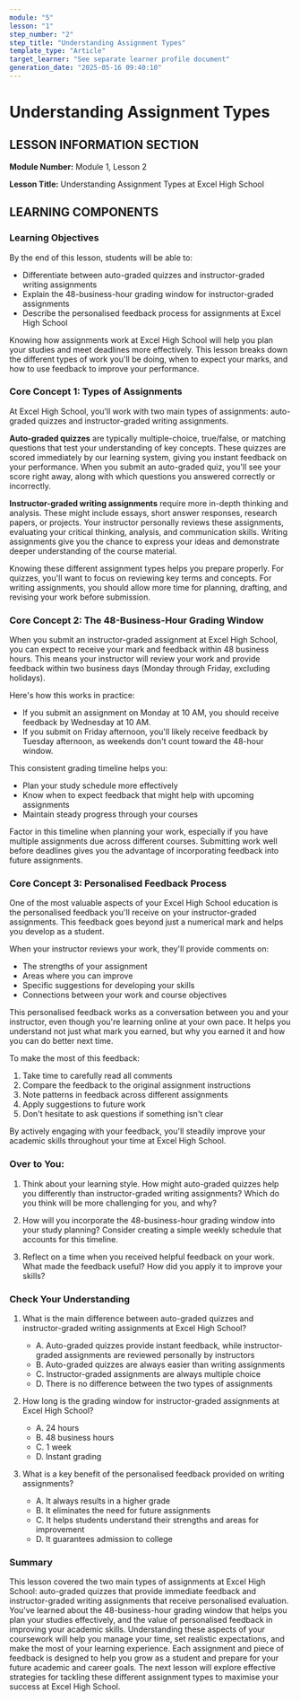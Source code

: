 ```yaml
---
module: "5"
lesson: "1"
step_number: "2"
step_title: "Understanding Assignment Types"
template_type: "Article"
target_learner: "See separate learner profile document"
generation_date: "2025-05-16 09:40:10"
---
```


# Understanding Assignment Types

## LESSON INFORMATION SECTION

**Module Number:** Module 1, Lesson 2

**Lesson Title:** Understanding Assignment Types at Excel High School

## LEARNING COMPONENTS

### Learning Objectives

By the end of this lesson, students will be able to:

- Differentiate between auto-graded quizzes and instructor-graded writing assignments
- Explain the 48-business-hour grading window for instructor-graded assignments
- Describe the personalised feedback process for assignments at Excel High School

Knowing how assignments work at Excel High School will help you plan your studies and meet deadlines more effectively. This lesson breaks down the different types of work you'll be doing, when to expect your marks, and how to use feedback to improve your performance.

### Core Concept 1: Types of Assignments

At Excel High School, you'll work with two main types of assignments: auto-graded quizzes and instructor-graded writing assignments.

**Auto-graded quizzes** are typically multiple-choice, true/false, or matching questions that test your understanding of key concepts. These quizzes are scored immediately by our learning system, giving you instant feedback on your performance. When you submit an auto-graded quiz, you'll see your score right away, along with which questions you answered correctly or incorrectly.

**Instructor-graded writing assignments** require more in-depth thinking and analysis. These might include essays, short answer responses, research papers, or projects. Your instructor personally reviews these assignments, evaluating your critical thinking, analysis, and communication skills. Writing assignments give you the chance to express your ideas and demonstrate deeper understanding of the course material.

Knowing these different assignment types helps you prepare properly. For quizzes, you'll want to focus on reviewing key terms and concepts. For writing assignments, you should allow more time for planning, drafting, and revising your work before submission.

### Core Concept 2: The 48-Business-Hour Grading Window

When you submit an instructor-graded assignment at Excel High School, you can expect to receive your mark and feedback within 48 business hours. This means your instructor will review your work and provide feedback within two business days (Monday through Friday, excluding holidays).

Here's how this works in practice:
- If you submit an assignment on Monday at 10 AM, you should receive feedback by Wednesday at 10 AM.
- If you submit on Friday afternoon, you'll likely receive feedback by Tuesday afternoon, as weekends don't count toward the 48-hour window.

This consistent grading timeline helps you:
- Plan your study schedule more effectively
- Know when to expect feedback that might help with upcoming assignments
- Maintain steady progress through your courses

Factor in this timeline when planning your work, especially if you have multiple assignments due across different courses. Submitting work well before deadlines gives you the advantage of incorporating feedback into future assignments.

### Core Concept 3: Personalised Feedback Process

One of the most valuable aspects of your Excel High School education is the personalised feedback you'll receive on your instructor-graded assignments. This feedback goes beyond just a numerical mark and helps you develop as a student.

When your instructor reviews your work, they'll provide comments on:
- The strengths of your assignment
- Areas where you can improve
- Specific suggestions for developing your skills
- Connections between your work and course objectives

This personalised feedback works as a conversation between you and your instructor, even though you're learning online at your own pace. It helps you understand not just what mark you earned, but why you earned it and how you can do better next time.

To make the most of this feedback:
1. Take time to carefully read all comments
2. Compare the feedback to the original assignment instructions
3. Note patterns in feedback across different assignments
4. Apply suggestions to future work
5. Don't hesitate to ask questions if something isn't clear

By actively engaging with your feedback, you'll steadily improve your academic skills throughout your time at Excel High School.

### Over to You:

1. Think about your learning style. How might auto-graded quizzes help you differently than instructor-graded writing assignments? Which do you think will be more challenging for you, and why?

2. How will you incorporate the 48-business-hour grading window into your study planning? Consider creating a simple weekly schedule that accounts for this timeline.

3. Reflect on a time when you received helpful feedback on your work. What made the feedback useful? How did you apply it to improve your skills?

### Check Your Understanding

1. What is the main difference between auto-graded quizzes and instructor-graded writing assignments at Excel High School?
   - A. Auto-graded quizzes provide instant feedback, while instructor-graded assignments are reviewed personally by instructors
   - B. Auto-graded quizzes are always easier than writing assignments
   - C. Instructor-graded assignments are always multiple choice
   - D. There is no difference between the two types of assignments

2. How long is the grading window for instructor-graded assignments at Excel High School?
   - A. 24 hours
   - B. 48 business hours
   - C. 1 week
   - D. Instant grading

3. What is a key benefit of the personalised feedback provided on writing assignments?
   - A. It always results in a higher grade
   - B. It eliminates the need for future assignments
   - C. It helps students understand their strengths and areas for improvement
   - D. It guarantees admission to college

### Summary

This lesson covered the two main types of assignments at Excel High School: auto-graded quizzes that provide immediate feedback and instructor-graded writing assignments that receive personalised evaluation. You've learned about the 48-business-hour grading window that helps you plan your studies effectively, and the value of personalised feedback in improving your academic skills. Understanding these aspects of your coursework will help you manage your time, set realistic expectations, and make the most of your learning experience. Each assignment and piece of feedback is designed to help you grow as a student and prepare for your future academic and career goals. The next lesson will explore effective strategies for tackling these different assignment types to maximise your success at Excel High School.